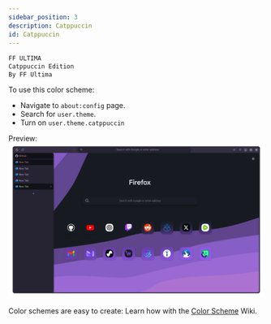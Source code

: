 ```yaml
---
sidebar_position: 3
description: Catppuccin
id: Catppuccin
---
```


```
FF ULTIMA
Catppuccin Edition
By FF Ultima
```

To use this color scheme:
- Navigate to `about:config` page.
- Search for `user.theme`.
- Turn on `user.theme.catppuccin`

Preview:
![preview](./preview.png)

Color schemes are easy to create: Learn how with the [Color Scheme](/docs/color-schemes/Create-a-Color-Scheme) Wiki.
